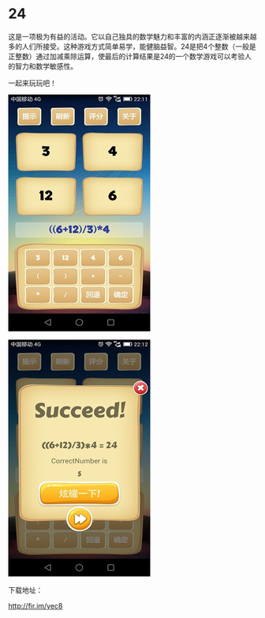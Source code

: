 # 24

这是一项极为有益的活动。它以自己独具的数学魅力和丰富的内涵正逐渐被越来越多的人们所接受。这种游戏方式简单易学，能健脑益智。24是把4个整数（一般是正整数）通过加减乘除运算，使最后的计算结果是24的一个数学游戏可以考验人的智力和数学敏感性。

一起来玩玩吧！

![](https://github.com/gaofei1129/24/blob/master/screenshot/Screenshot_2016-11-08-22-11-59.jpeg)

![](https://github.com/gaofei1129/24/blob/master/screenshot/Screenshot_2016-11-08-22-12-09.jpeg)

下载地址：

http://fir.im/yec8



